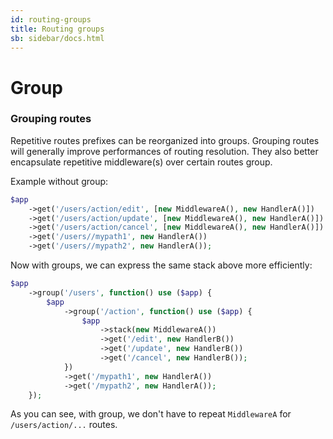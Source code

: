 ```yaml
---
id: routing-groups
title: Routing groups
sb: sidebar/docs.html
---
```


# Group

### Grouping routes

Repetitive routes prefixes can be reorganized into groups. Grouping routes will  generally improve performances of routing resolution. They also better encapsulate repetitive middleware(s) over certain routes group.

Example without group: 

```php
$app
    ->get('/users/action/edit', [new MiddlewareA(), new HandlerA()])
    ->get('/users/action/update', [new MiddlewareA(), new HandlerA()])
    ->get('/users/action/cancel', [new MiddlewareA(), new HandlerA()])
    ->get('/users//mypath1', new HandlerA())
    ->get('/users//mypath2', new HandlerA());

```

Now with groups, we can express the same stack above more efficiently:

```php
$app
    ->group('/users', function() use ($app) {
        $app
            ->group('/action', function() use ($app) {
                $app
                    ->stack(new MiddlewareA())
                    ->get('/edit', new HandlerB())
                    ->get('/update', new HandlerB())
                    ->get('/cancel', new HandlerB());
            })
            ->get('/mypath1', new HandlerA())
            ->get('/mypath2', new HandlerA());
    });
```

As you can see, with group, we don't have to repeat ```MiddlewareA``` for ```/users/action/...``` routes.